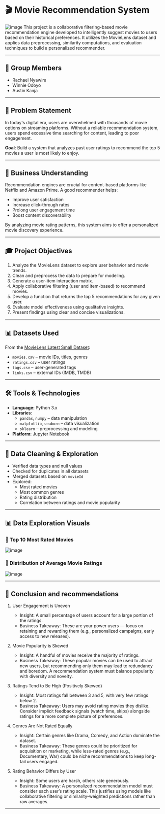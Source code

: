 

# 🎬 Movie Recommendation System

![image](https://github.com/user-attachments/assets/d73ef469-540c-447f-93b8-0b66b0f3b159)
This project is a collaborative filtering-based movie recommendation engine developed to intelligently suggest movies to users based on their historical preferences. It utilizes the MovieLens dataset and applies data preprocessing, similarity computations, and evaluation techniques to build a personalized recommender.

---

## 👥 Group Members

- Rachael Nyawira  
- Winnie Odoyo  
- Austin Kanja  

---

## 📌 Problem Statement

In today's digital era, users are overwhelmed with thousands of movie options on streaming platforms. Without a reliable recommendation system, users spend excessive time searching for content, leading to poor engagement.

**Goal**: Build a system that analyzes past user ratings to recommend the top 5 movies a user is most likely to enjoy.

---

## 🎯 Business Understanding

Recommendation engines are crucial for content-based platforms like Netflix and Amazon Prime. A good recommender helps:

- Improve user satisfaction  
- Increase click-through rates  
- Prolong user engagement time  
- Boost content discoverability  

By analyzing movie rating patterns, this system aims to offer a personalized movie discovery experience.

---

## 🎓 Project Objectives

1. Analyze the MovieLens dataset to explore user behavior and movie trends.  
2. Clean and preprocess the data to prepare for modeling.  
3. Generate a user-item interaction matrix.  
4. Apply collaborative filtering (user and item-based) to recommend movies.  
5. Develop a function that returns the top 5 recommendations for any given user.  
6. Evaluate model effectiveness using qualitative insights.  
7. Present findings using clear and concise visualizations.

---

## 📊 Datasets Used

From the [MovieLens Latest Small Dataset](https://grouplens.org/datasets/movielens/latest/):

- `movies.csv` – movie IDs, titles, genres  
- `ratings.csv` – user ratings  
- `tags.csv` – user-generated tags  
- `links.csv` – external IDs (IMDB, TMDB)  

---

## 🛠️ Tools & Technologies

- **Language**: Python 3.x  
- **Libraries**:  
  - `pandas`, `numpy` – data manipulation  
  - `matplotlib`, `seaborn` – data visualization  
  - `sklearn` – preprocessing and modeling  
- **Platform**: Jupyter Notebook  

---

## 🧹 Data Cleaning & Exploration

- Verified data types and null values  
- Checked for duplicates in all datasets  
- Merged datasets based on `movieId`  
- Explored:
  - Most rated movies  
  - Most common genres  
  - Rating distribution  
  - Correlation between ratings and movie popularity  

---

## 📊 Data Exploration Visuals

### 🔹 Top 10 Most Rated Movies

![image](https://github.com/user-attachments/assets/e4d9ea9c-cb57-4e2d-aa21-4e861565a9b9)



### 🔹 Distribution of Average Movie Ratings

![image](https://github.com/user-attachments/assets/1e97061e-74fa-4aec-80a1-5cc63d929ed7)


---

## 🧠 Conclusion and recommendations

1. User Engagement is Uneven
   * Insight: A small percentage of users account for a large portion of the ratings.
   * Business Takeaway: These are your power users — focus on retaining and rewarding them (e.g., personalized campaigns, early access to new releases).

3. Movie Popularity is Skewed
   * Insight: A handful of movies receive the majority of ratings.
   * Business Takeaway: These popular movies can be used to attract new users, but recommending only them may lead to redundancy and boredom. A recommendation system must balance popularity with diversity and novelty.
   
4. Ratings Tend to Be High (Positively Skewed)
   * Insight: Most ratings fall between 3 and 5, with very few ratings below 2.
   * Business Takeaway: Users may avoid rating movies they dislike. Consider implicit feedback signals (watch time, skips) alongside ratings for a more complete picture of preferences.

5. Genres Are Not Rated Equally
   * Insight: Certain genres like Drama, Comedy, and Action dominate the dataset.
   * Business Takeaway: These genres could be prioritized for acquisition or marketing, while less-rated genres (e.g., Documentary, War) could be niche recommendations to keep long-tail users engaged.

6. Rating Behavior Differs by User
   * Insight: Some users are harsh, others rate generously.
   * Business Takeaway: A personalized recommendation model must consider each user’s rating scale. This justifies using models like collaborative filtering or similarity-weighted predictions rather than raw averages.


---

